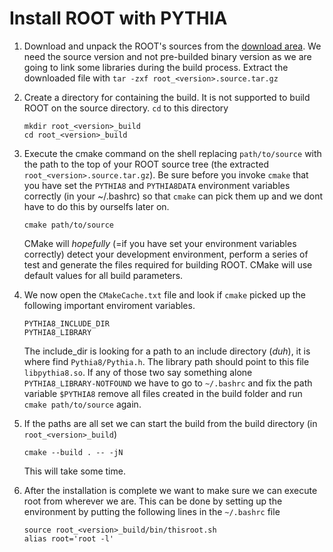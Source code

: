 # Install ROOT with PYTHIA
1. Download and unpack the ROOT's sources from the 
[download area](https://root.cern.ch/downloading-root).
We need the source version and not pre-builded binary version as we are going to link some libraries
during the build process.
Extract the downloaded file with `tar -zxf root_<version>.source.tar.gz`
2. Create a directory for containing the build. It is not supported to build ROOT on the 
source directory. `cd` to this directory 
    ```
    mkdir root_<version>_build
    cd root_<version>_build
    ```

3. Execute the cmake command on the shell replacing `path/to/source` with the path to the top of 
your ROOT source tree (the extracted `root_<version>.source.tar.gz`). Be sure before you invoke 
`cmake` that you have set the `PYTHIA8` and `PYTHIA8DATA` environment variables correctly
(in your ~/.bashrc) so that `cmake` can pick them up and we dont have to do this by ourselfs later
on.
   ```
   cmake path/to/source
   ```
   CMake will *hopefully* (=if you have set your environment variables correctly) detect your 
development environment, perform a series of test and generate the files required for building 
ROOT. CMake will use default values for all build parameters. 

4. We now open the `CMakeCache.txt` file and look if `cmake` picked up the following important 
enviroment variables.
   ```
   PYTHIA8_INCLUDE_DIR
   PYTHIA8_LIBRARY
   ```
   The include_dir  is looking for a path to an include directory (*duh*), it is where find 
`Pythia8/Pythia.h`. The library path should point to this file `libpythia8.so`. If any of those two
say something alone `PYTHIA8_LIBRARY-NOTFOUND` we have to go to `~/.bashrc` and fix the path variable
`$PYTHIA8` remove all files created in the build folder and run `cmake path/to/source` again.

5. If the paths are all set we can start the build from the build directory 
(in `root_<version>_build`)
   ```
   cmake --build . -- -jN
   ```
   This will take some time.

6. After the installation is complete we want to make sure we can execute root from wherever 
we are. This can be done by setting up the environment by putting the following lines in the `~/.bashrc` file
   ```
   source root_<version>_build/bin/thisroot.sh
   alias root='root -l'
   ```
